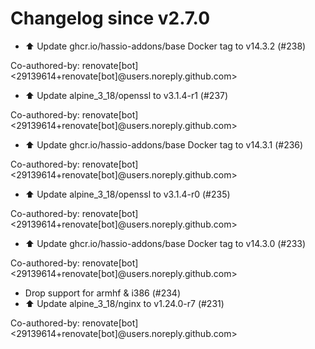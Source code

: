 # Changelog since v2.7.0
- ⬆️ Update ghcr.io/hassio-addons/base Docker tag to v14.3.2 (#238)

Co-authored-by: renovate[bot] <29139614+renovate[bot]@users.noreply.github.com> 
- ⬆️ Update alpine_3_18/openssl to v3.1.4-r1 (#237)

Co-authored-by: renovate[bot] <29139614+renovate[bot]@users.noreply.github.com> 
- ⬆️ Update ghcr.io/hassio-addons/base Docker tag to v14.3.1 (#236)

Co-authored-by: renovate[bot] <29139614+renovate[bot]@users.noreply.github.com> 
- ⬆️ Update alpine_3_18/openssl to v3.1.4-r0 (#235)

Co-authored-by: renovate[bot] <29139614+renovate[bot]@users.noreply.github.com> 
- ⬆️ Update ghcr.io/hassio-addons/base Docker tag to v14.3.0 (#233)

Co-authored-by: renovate[bot] <29139614+renovate[bot]@users.noreply.github.com> 
- Drop support for armhf & i386 (#234) 
- ⬆️ Update alpine_3_18/nginx to v1.24.0-r7 (#231)

Co-authored-by: renovate[bot] <29139614+renovate[bot]@users.noreply.github.com> 
